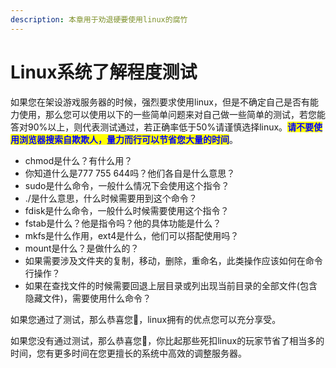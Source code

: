 ```yaml
---
description: 本章用于劝退硬要使用linux的腐竹
---
```


# Linux系统了解程度测试

如果您在架设游戏服务器的时候，强烈要求使用linux，但是不确定自己是否有能力使用，那么您可以使用以下的一些简单问题来对自己做一些简单的测试，若您能答对90%以上，则代表测试通过，若正确率低于50%请谨慎选择linux。<mark style="color:blue;">**请不要使用浏览器搜索自欺欺人，量力而行可以节省您大量的时间**</mark>。

* chmod是什么？有什么用？
* 你知道什么是777 755 644吗？他们各自是什么意思？
* sudo是什么命令，一般什么情况下会使用这个指令？
* ./是什么意思，什么时候需要用到这个命令？
* fdisk是什么命令，一般什么时候需要使用这个指令？
* fstab是什么？他是指令吗？他的具体功能是什么？
* mkfs是什么作用，ext4是什么，他们可以搭配使用吗？
* mount是什么？是做什么的？
* 如果需要涉及文件夹的复制，移动，删除，重命名，此类操作应该如何在命令行操作？
* 如果在查找文件的时候需要回退上层目录或列出现当前目录的全部文件(包含隐藏文件)，需要使用什么命令？



如果您通过了测试，那么恭喜您🎉，linux拥有的优点您可以充分享受。

如果您没有通过测试，那么恭喜您🎉，你比起那些死扣linux的玩家节省了相当多的时间，您有更多时间在您更擅长的系统中高效的调整服务器。


